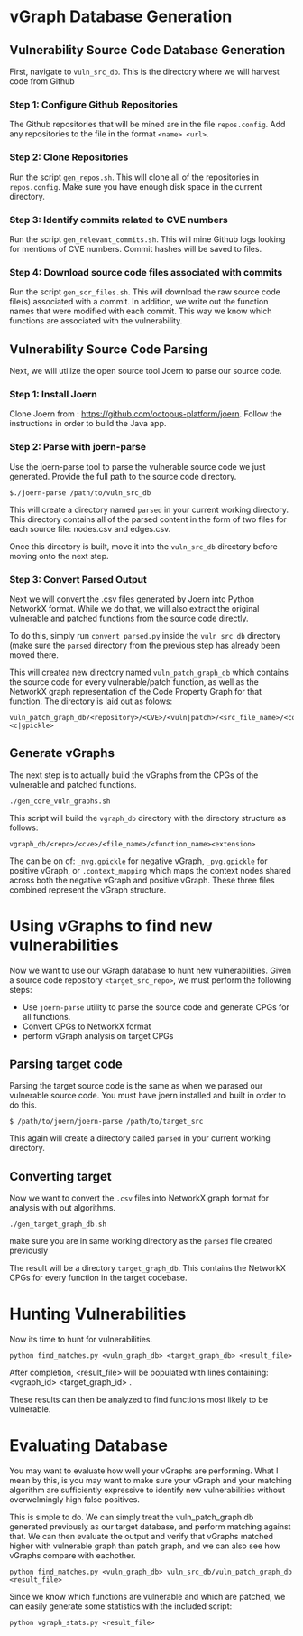# vGraph Database Generation

## Vulnerability Source Code Database Generation

First, navigate to ```vuln_src_db```.  This is the directory where we will harvest code from Github

### Step 1: Configure Github Repositories

The Github repositories that will be mined are in the file `repos.config`.  Add any repositories to the file in the format `<name> <url>`.

### Step 2: Clone Repositories

Run the script `gen_repos.sh`.  This will clone all of the repositories in `repos.config`.  Make sure you have enough disk space in the current directory.

### Step 3: Identify commits related to CVE numbers

Run the script `gen_relevant_commits.sh`.  This will mine Github logs looking for mentions of CVE numbers.  Commit hashes will be saved to files.

### Step 4: Download source code files associated with commits

Run the script `gen_scr_files.sh`.  This will download the raw source code file(s) associated with a commit.  In addition, we write out the function names that were modified with each commit.  This way we know which functions are associated with the vulnerability.

## Vulnerability Source Code Parsing

Next, we will utilize the open source tool Joern to parse our source code.

### Step 1: Install Joern

Clone Joern from : https://github.com/octopus-platform/joern.  Follow the instructions in order to build the Java app.

### Step 2: Parse with joern-parse

Use the joern-parse tool to parse the vulnerable source code we just generated.  Provide the full path to the source code directory.
```
$./joern-parse /path/to/vuln_src_db
```
This will create a directory named `parsed` in your current working directory.  This directory contains all of the parsed content in the form of two files for each source file: nodes.csv and edges.csv.  

Once this directory is built, move it into the `vuln_src_db` directory before moving onto the next step.

### Step 3: Convert Parsed Output

Next we will convert the .csv files generated by Joern into Python NetworkX format.  While we do that, we will also extract the original vulnerable and patched functions from the source code directly.

To do this, simply run `convert_parsed.py` inside the `vuln_src_db` directory (make sure the `parsed` directory from the previous step has already been moved there.

This will createa  new directory named `vuln_patch_graph_db` which contains the source code for every vulnerable/patch function, as well as the NetworkX graph representation of the Code Property Graph for that function.  The directory is laid out as folows:
```
vuln_patch_graph_db/<repository>/<CVE>/<vuln|patch>/<src_file_name>/<code|graph>/<function_name>.<c|gpickle>
```

## Generate vGraphs

The next step is to actually build the vGraphs from the CPGs of the vulnerable and patched functions.

```
./gen_core_vuln_graphs.sh
```
This script will build the `vgraph_db` directory with the directory structure as follows:
```
vgraph_db/<repo>/<cve>/<file_name>/<function_name><extension>
```
The <extension> can be on of: `_nvg.gpickle` for negative vGraph, `_pvg.gpickle` for positive vGraph, or `.context_mapping` which maps the context nodes shared across both the negative vGraph and positive vGraph.  These three files combined  represent the vGraph structure.

# Using vGraphs to find new vulnerabilities

Now we want to use our vGraph database to hunt new vulnerabilities.  Given a source code repository `<target_src_repo>`, we must perform the following steps:
 - Use `joern-parse` utility to parse the source code and generate CPGs for all functions.
 - Convert CPGs to NetworkX format
 - perform vGraph analysis on target CPGs
 
## Parsing target code

Parsing the target source code is the same as when we parased our vulnerable source code.  You must have joern installed and built in order to do this.

```
$ /path/to/joern/joern-parse /path/to/target_src
```

This again will create a directory called `parsed` in your current working directory.

## Converting target

Now we want to convert the `.csv` files into NetworkX graph format for analysis with out algorithms.

```
./gen_target_graph_db.sh
```
make sure you are in same working directory as the `parsed` file created previously

The result will be a directory `target_graph_db`.  This contains the NetworkX CPGs for every function in the target codebase.

# Hunting Vulnerabilities

Now its time to hunt for vulnerabilities.  

```
python find_matches.py <vuln_graph_db> <target_graph_db> <result_file>
```

After completion, <result_file> will be populated with lines containing: <vgraph_id> <target_graph_id> <positive vGraph score> <negative vGraph score>.
 
These results can then be analyzed to find functions most likely to be vulnerable.  

# Evaluating Database

You may want to evaluate how well your vGraphs are performing.  What I mean by this, is you may want to make sure your vGraph and your matching algorithm are sufficiently expressive to identify new vulnerabilities without overwelmingly high false positives.  

This is simple to do.  We can simply treat the vuln_patch_graph db generated previously as our target database, and perform matching against that.  We can then evaluate the output and verify that vGraphs matched higher with vulnerable graph than patch graph, and we can also see how vGraphs compare with eachother.

```
python find_matches.py <vuln_graph_db> vuln_src_db/vuln_patch_graph_db <result_file>
```

Since we know which functions are vulnerable and which are patched, we can easily generate some statistics with the included script:

```
python vgraph_stats.py <result_file>
```


